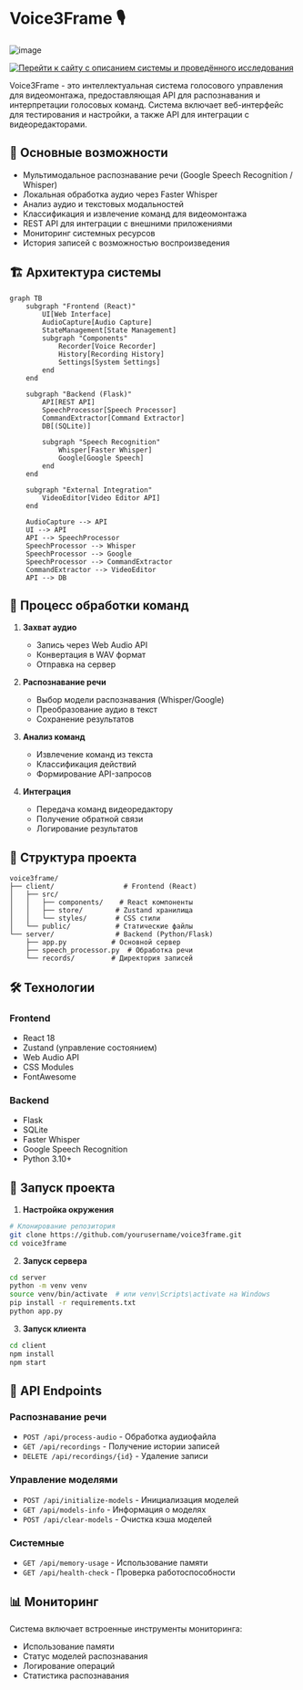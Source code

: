 # Voice3Frame 🎙️

![image](https://github.com/user-attachments/assets/7b45a6e9-3e44-4557-8815-fa7b11551c94)

[![Перейти к сайту с описанием системы и проведённого исследования](https://img.shields.io/badge/GitHub_Pages-Voice3Frame_Сайт-blue?style=for-the-badge&logo=github)](https://valeonl.github.io/voice3frame/)




Voice3Frame - это интеллектуальная система голосового управления для видеомонтажа, предоставляющая API для распознавания и интерпретации голосовых команд. Система включает веб-интерфейс для тестирования и настройки, а также API для интеграции с видеоредакторами.

## 🌟 Основные возможности

- Мультимодальное распознавание речи (Google Speech Recognition / Whisper)
- Локальная обработка аудио через Faster Whisper
- Анализ аудио и текстовых модальностей
- Классификация и извлечение команд для видеомонтажа
- REST API для интеграции с внешними приложениями
- Мониторинг системных ресурсов
- История записей с возможностью воспроизведения

## 🏗️ Архитектура системы

```mermaid
graph TB
    subgraph "Frontend (React)"
        UI[Web Interface]
        AudioCapture[Audio Capture]
        StateManagement[State Management]
        subgraph "Components"
            Recorder[Voice Recorder]
            History[Recording History]
            Settings[System Settings]
        end
    end

    subgraph "Backend (Flask)"
        API[REST API]
        SpeechProcessor[Speech Processor]
        CommandExtractor[Command Extractor]
        DB[(SQLite)]
        
        subgraph "Speech Recognition"
            Whisper[Faster Whisper]
            Google[Google Speech]
        end
    end

    subgraph "External Integration"
        VideoEditor[Video Editor API]
    end

    AudioCapture --> API
    UI --> API
    API --> SpeechProcessor
    SpeechProcessor --> Whisper
    SpeechProcessor --> Google
    SpeechProcessor --> CommandExtractor
    CommandExtractor --> VideoEditor
    API --> DB
```

## 🔄 Процесс обработки команд

1. **Захват аудио**
   - Запись через Web Audio API
   - Конвертация в WAV формат
   - Отправка на сервер

2. **Распознавание речи**
   - Выбор модели распознавания (Whisper/Google)
   - Преобразование аудио в текст
   - Сохранение результатов

3. **Анализ команд**
   - Извлечение команд из текста
   - Классификация действий
   - Формирование API-запросов

4. **Интеграция**
   - Передача команд видеоредактору
   - Получение обратной связи
   - Логирование результатов

## 📁 Структура проекта

```
voice3frame/
├── client/                 # Frontend (React)
│   ├── src/
│   │   ├── components/    # React компоненты
│   │   ├── store/        # Zustand хранилища
│   │   └── styles/       # CSS стили
│   └── public/           # Статические файлы
└── server/               # Backend (Python/Flask)
    ├── app.py           # Основной сервер
    ├── speech_processor.py  # Обработка речи
    └── records/         # Директория записей
```

## 🛠️ Технологии

### Frontend
- React 18
- Zustand (управление состоянием)
- Web Audio API
- CSS Modules
- FontAwesome

### Backend
- Flask
- SQLite
- Faster Whisper
- Google Speech Recognition
- Python 3.10+

## 🚀 Запуск проекта

1. **Настройка окружения**
```bash
# Клонирование репозитория
git clone https://github.com/yourusername/voice3frame.git
cd voice3frame
```

2. **Запуск сервера**
```bash
cd server
python -m venv venv
source venv/bin/activate  # или venv\Scripts\activate на Windows
pip install -r requirements.txt
python app.py
```

3. **Запуск клиента**
```bash
cd client
npm install
npm start
```

## 🔌 API Endpoints

### Распознавание речи
- `POST /api/process-audio` - Обработка аудиофайла
- `GET /api/recordings` - Получение истории записей
- `DELETE /api/recordings/{id}` - Удаление записи

### Управление моделями
- `POST /api/initialize-models` - Инициализация моделей
- `GET /api/models-info` - Информация о моделях
- `POST /api/clear-models` - Очистка кэша моделей

### Системные
- `GET /api/memory-usage` - Использование памяти
- `GET /api/health-check` - Проверка работоспособности

## 📊 Мониторинг

Система включает встроенные инструменты мониторинга:
- Использование памяти
- Статус моделей распознавания
- Логирование операций
- Статистика распознавания

